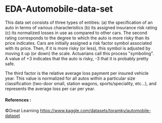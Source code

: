 # EDA-Automobile-data-set

This data set consists of three types of entities: 
(a) the specification of an auto in terms of various characteristics 
(b) its assigned insurance risk rating 
(c) its normalized losses in use as compared to other cars. The second rating corresponds to the degree to which the auto is more risky than its price indicates. Cars are initially assigned a risk factor symbol associated with its price. Then, if it is more risky (or less), this symbol is adjusted by moving it up (or down) the scale. Actuarians call this process "symboling". A value of +3 indicates that the auto is risky, -3 that it is probably pretty safe.

The third factor is the relative average loss payment per insured vehicle year. This value is normalized for all autos within a particular size classification (two-door small, station wagons, sports/speciality, etc...), and represents the average loss per car per year.


#### References :
©Great Learning
https://www.kaggle.com/datasets/toramky/automobile-dataset


